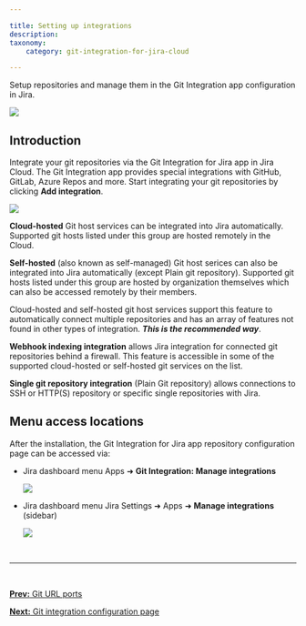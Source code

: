 ```yaml
---

title: Setting up integrations
description:
taxonomy:
    category: git-integration-for-jira-cloud

---
```


Setup repositories and manage them in the Git Integration app configuration in Jira.

![](/wp-content/uploads/gij-gitcloud-managed-ui-integrations-page.png)

## Introduction

Integrate your git repositories via the Git Integration for Jira app in Jira Cloud. The Git Integration app provides special integrations with GitHub, GitLab, Azure Repos and more. Start integrating your git repositories by clicking **Add integration**.

![](/wp-content/uploads/gij-gitcloud-managed-ui-sel-git-host-service-page.png)

**Cloud-hosted** Git host services can be integrated into Jira automatically. Supported git hosts listed under this group are hosted remotely in the Cloud.

**Self-hosted** (also known as self-managed) Git host serices can also be integrated into Jira automatically (except Plain git repository). Supported git hosts listed under this group are hosted by organization themselves which can also be accessed remotely by their members.

Cloud-hosted and self-hosted git host services support this feature to automatically connect multiple repositories and has an array of features not found in other types of integration. _**This is the recommended way**_.

**Webhook indexing integration** allows Jira integration for connected git repositories behind a firewall. This feature is accessible in some of the supported cloud-hosted or self-hosted git services on the list.

**Single git repository integration** (Plain Git repository) allows connections to SSH or HTTP(S) repository or specific single repositories with Jira.

## Menu access locations

After the installation, the Git Integration for Jira app repository configuration page can be accessed via:

*   Jira dashboard menu Apps ➜ **Git Integration: Manage integrations**

    ![](/wp-content/uploads/gij-gitcloud-jira-apps-manage-integrations-sel.png)

*   Jira dashboard menu Jira Settings ➜ Apps ➜ **Manage integrations** (sidebar)

    ![](/wp-content/uploads/gij-gitcloud-managed-ui-system-apps-access.png)

&nbsp;

* * *

&nbsp;

[**Prev:** Git URL ports](/git-integration-for-jira-cloud/git-url-ports-gij-cloud)

[**Next:** Git integration configuration page](/git-integration-for-jira-cloud/git-integration-configuration-page-gij-cloud)

